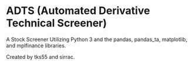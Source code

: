 # ADTS (Automated Derivative Technical Screener)
A Stock Screener Utilizing Python 3 and the pandas, pandas_ta, matplotlib, and mplfinance libraries.

Created by tks55 and sirrac.
